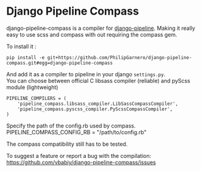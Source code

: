Django Pipeline Compass
=======================

django-pipeline-compass is a compiler for [django-pipeline](https://github.com/cyberdelia/django-pipeline). Making it really easy to use scss and compass with out requiring the compass gem.

To install it :

    pip install -e git+https://github.com/PhilipGarnero/django-pipeline-compass.git#egg=django-pipeline-compass

And add it as a compiler to pipeline in your django `settings.py`.  
You can choose between official C libsass compiler (reliable) and pyScss module (lightweight)

	PIPELINE_COMPILERS = (
 		'pipeline_compass.libsass_compiler.LibSassCompassCompiler',
 		'pipeline_compass.pyscss_compiler.PyScssCompassCompiler',
	)

Specify the path of the config.rb used by compass.  
	PIPELINE_COMPASS_CONFIG_RB = "/path/to/config.rb"


The compass compatibility still has to be tested.

To suggest a feature or report a bug with the compilation:  
<https://github.com/vbabiy/django-pipeline-compass/issues>
